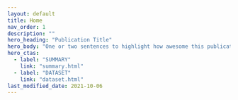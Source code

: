 ```yaml
---
layout: default
title: Home
nav_order: 1
description: ""
hero_heading: "Publication Title"
hero_body: "One or two sentences to highlight how awesome this publication is."
hero_ctas:
  - label: "SUMMARY"
    link: "summary.html"
  - label: "DATASET"
    link: "dataset.html"
last_modified_date: 2021-10-06
---
```


